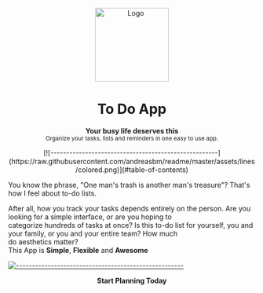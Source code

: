 <p align="center">
  <img src="https://raw.githubusercontent.com/andreasbm/readme/master/assets/logo-shadow.png" alt="Logo" width="150" height="150" />
</p>
<h1 align="center">To Do App</h1>
<p align="center">
  <b>Your busy life deserves this</b></br>
  <sub>Organize your tasks, lists and reminders in one easy to use app.<sub>
</p>
<p align="center"> 
[![-----------------------------------------------------](https://raw.githubusercontent.com/andreasbm/readme/master/assets/lines/colored.png)](#table-of-contents)
</p>
You know the phrase, "One man's trash is another man's treasure"? That's how I feel about to-do lists.

After all, how you track your tasks depends entirely on the person. Are you looking for a simple interface, or are you hoping to <br />
categorize hundreds of tasks at once? Is this to-do list for yourself, you and your family, or you and your entire team? How much <br />
do aesthetics matter? <br />
This App is 
**Simple**, **Flexible** and **Awesome**

[![-----------------------------------------------------](https://raw.githubusercontent.com/andreasbm/readme/master/assets/lines/colored.png)](#table-of-contents)
</p>
<p align="center">
  <b>Start Planning Today</b></p>
